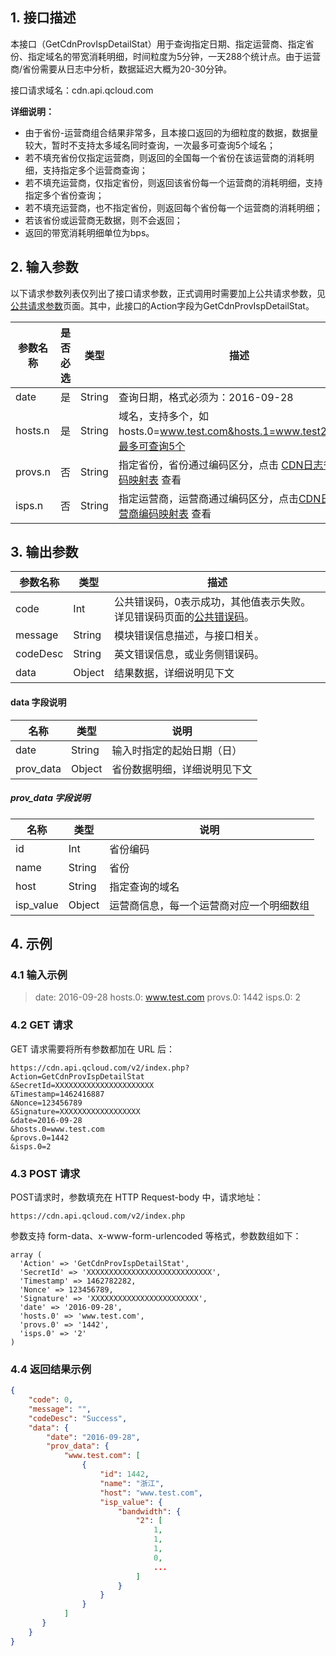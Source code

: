 ## 1. 接口描述

本接口（GetCdnProvIspDetailStat）用于查询指定日期、指定运营商、指定省份、指定域名的带宽消耗明细，时间粒度为5分钟，一天288个统计点。由于运营商/省份需要从日志中分析，数据延迟大概为20-30分钟。

接口请求域名：cdn.api.qcloud.com

**详细说明：**

+ 由于省份-运营商组合结果非常多，且本接口返回的为细粒度的数据，数据量较大，暂时不支持太多域名同时查询，一次最多可查询5个域名；
+ 若不填充省份仅指定运营商，则返回的全国每一个省份在该运营商的消耗明细，支持指定多个运营商查询；
+ 若不填充运营商，仅指定省份，则返回该省份每一个运营商的消耗明细，支持指定多个省份查询；
+ 若不填充运营商，也不指定省份，则返回每个省份每一个运营商的消耗明细；
+ 若该省份或运营商无数据，则不会返回；
+ 返回的带宽消耗明细单位为bps。

## 2. 输入参数

以下请求参数列表仅列出了接口请求参数，正式调用时需要加上公共请求参数，见[公共请求参数](http://tce.fsphere.cn/doc/api/231/4473)页面。其中，此接口的Action字段为GetCdnProvIspDetailStat。

| 参数名称    | 是否必选 | 类型     | 描述                                       |
| ------- | ---- | ------ | ---------------------------------------- |
| date    | 是    | String | 查询日期，格式必须为：2016-09-28                    |
| hosts.n | 是    | String | 域名，支持多个，如hosts.0=www.test.com&hosts.1=www.test2.com，最多可查询5个 |
| provs.n | 否    | String | 指定省份，省份通过编码区分，点击 [CDN日志省份编码映射表](http://tce.fsphere.cn/document/product/228/6316) 查看 |
| isps.n  | 否    | String | 指定运营商，运营商通过编码区分，点击[CDN日志运营商编码映射表](http://tce.fsphere.cn/document/product/228/6316) 查看 |

## 3. 输出参数

| 参数名称     | 类型     | 描述                                       |
| -------- | ------ | ---------------------------------------- |
| code     | Int    | 公共错误码，0表示成功，其他值表示失败。详见错误码页面的[公共错误码](http://tce.fsphere.cn/doc/api/231/5078#1.-.E5.85.AC.E5.85.B1.E9.94.99.E8.AF.AF.E7.A0.81)。 |
| message  | String | 模块错误信息描述，与接口相关。                          |
| codeDesc | String | 英文错误信息，或业务侧错误码。                          |
| data     | Object | 结果数据，详细说明见下文                             |

#### data 字段说明

| 名称        | 类型     | 说明             |
| --------- | ------ | -------------- |
| date      | String | 输入时指定的起始日期（日）  |
| prov_data | Object | 省份数据明细，详细说明见下文 |

##### prov_data 字段说明

| 名称        | 类型     | 说明                   |
| --------- | ------ | -------------------- |
| id        | Int    | 省份编码                 |
| name      | String | 省份                   |
| host      | String | 指定查询的域名              |
| isp_value | Object | 运营商信息，每一个运营商对应一个明细数组 |

## 4. 示例

### 4.1 输入示例

> date: 2016-09-28
> hosts.0: www.test.com
> provs.0: 1442
> isps.0: 2

### 4.2 GET 请求

GET 请求需要将所有参数都加在 URL 后：

```
https://cdn.api.qcloud.com/v2/index.php?
Action=GetCdnProvIspDetailStat
&SecretId=XXXXXXXXXXXXXXXXXXXXXX
&Timestamp=1462416887
&Nonce=123456789
&Signature=XXXXXXXXXXXXXXXXXX
&date=2016-09-28
&hosts.0=www.test.com
&provs.0=1442
&isps.0=2
```

### 4.3 POST 请求

POST请求时，参数填充在 HTTP Request-body 中，请求地址：

```
https://cdn.api.qcloud.com/v2/index.php
```

参数支持 form-data、x-www-form-urlencoded 等格式，参数数组如下：

```
array (
  'Action' => 'GetCdnProvIspDetailStat',
  'SecretId' => 'XXXXXXXXXXXXXXXXXXXXXXXXXXXX',
  'Timestamp' => 1462782282,
  'Nonce' => 123456789,
  'Signature' => 'XXXXXXXXXXXXXXXXXXXXXXXX',
  'date' => '2016-09-28',
  'hosts.0' => 'www.test.com',
  'provs.0' => '1442',
  'isps.0' => '2'
)

```

### 4.4 返回结果示例

```json
{
    "code": 0,
    "message": "",
    "codeDesc": "Success",
    "data": {
        "date": "2016-09-28",
        "prov_data": {
            "www.test.com": [
                {
                    "id": 1442,
                    "name": "浙江",
                    "host": "www.test.com",
                    "isp_value": {
                        "bandwidth": {
                            "2": [
                                1,
                                1,
                                1,
                                0,
                                ...
                            ]
                        }
                    }
                }
            ]
       }
    }
}
```























